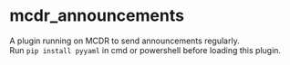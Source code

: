 # mcdr_announcements
A plugin running on MCDR to send announcements regularly.
<br/>
Run `pip install pyyaml` in cmd or powershell before loading this plugin.
